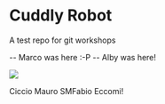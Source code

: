 # Cuddly Robot

A test repo for git workshops

-- Marco was here :-P
-- Alby was here!

![](https://i.imgur.com/KCPqDURh.jpg)

Ciccio
Mauro
SMFabio Eccomi!
